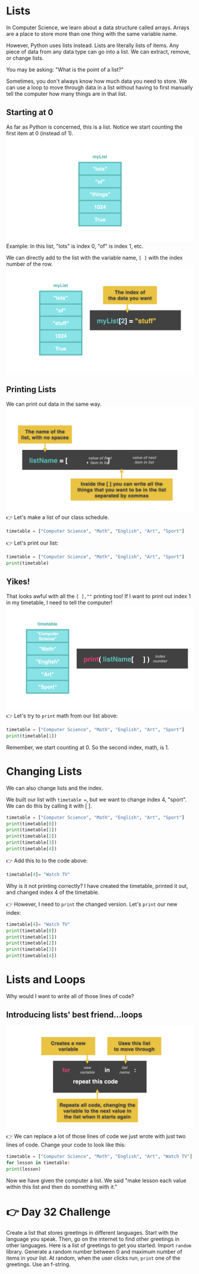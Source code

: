 # Lists

In Computer Science, we learn about a data structure called arrays. Arrays are a place to store more than one thing with the same variable name.

However, Python uses lists instead. Lists are literally lists of items. Any piece of data from any data type can go into a list. We can extract, remove, or change lists.

You may be asking: "What is the point of a list?"

Sometimes, you don't always know how much data you need to store. We can use a loop to move through data in a list without having to first manually tell the computer how many things are in that list.

## Starting at 0

As far as Python is concerned, this is a list. Notice we start counting the first item at 0 (instead of 1).
![alt text](image.png)
Example: In this list, "lots" is index 0, "of" is index 1, etc.

We can directly add to the list with the variable name, `[ ]` with the index number of the row.
![alt text](image-1.png)

## Printing Lists

We can print out data in the same way.
![alt text](image-2.png)
👉 Let's make a list of our class schedule.

```py
timetable = ["Computer Science", "Math", "English", "Art", "Sport"]
```

👉 Let's print our list:

```py
timetable = ["Computer Science", "Math", "English", "Art", "Sport"]
print(timetable)
```

## Yikes!

That looks awful with all the `[ ],""` printing too! If I want to print out index 1 in my timetable, I need to tell the computer!
![alt text](image-3.png)
👉 Let's try to `print` math from our list above:

```py
timetable = ["Computer Science", "Math", "English", "Art", "Sport"]
print(timetable[1])
```

Remember, we start counting at 0. So the second index, math, is 1.

# Changing Lists

We can also change lists and the index.

We built our list with `timetable =`, but we want to change index 4, "sport". We can do this by calling it with [ ].

```py
timetable = ["Computer Science", "Math", "English", "Art", "Sport"]
print(timetable[0])
print(timetable[1])
print(timetable[2])
print(timetable[3])
print(timetable[4])
```

👉 Add this to to the code above:

```py
timetable[4]= "Watch TV"
```

Why is it not printing correctly? I have created the timetable, printed it out, and changed index 4 of the timetable.

👉 However, I need to `print` the changed version. Let's `print` our new index:

```py
timetable[4]= "Watch TV"
print(timetable[0])
print(timetable[1])
print(timetable[2])
print(timetable[3])
print(timetable[4])
```

# Lists and Loops

Why would I want to write all of those lines of code?

## Introducing lists' best friend...loops

![alt text](image-4.png)
👉 We can replace a lot of those lines of code we just wrote with just two lines of code. Change your code to look like this:

```py
timetable = ["Computer Science", "Math", "English", "Art", "Watch TV"]
for lesson in timetable:
print(lesson)
```

Now we have given the computer a list. We said "make lesson each value within this list and then do something with it."

# 👉 Day 32 Challenge

Create a list that stores greetings in different languages. Start with the language you speak.
Then, go on the internet to find other greetings in other languages. Here is a list of greetings to get you started.
Import `random` library. Generate a random number between 0 and maximum number of items in your list.
At random, when the user clicks run, `print` one of the greetings.
Use an f-string.
